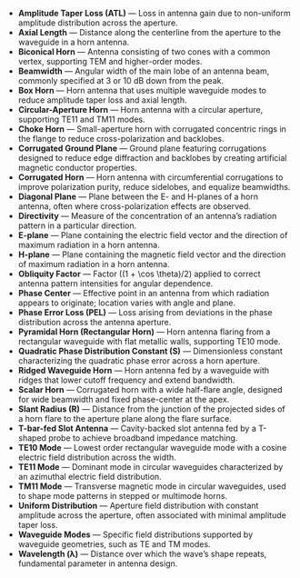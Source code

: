 - **Amplitude Taper Loss (ATL)** — Loss in antenna gain due to non-uniform amplitude distribution across the aperture.
- **Axial Length** — Distance along the centerline from the aperture to the waveguide in a horn antenna.
- **Biconical Horn** — Antenna consisting of two cones with a common vertex, supporting TEM and higher-order modes.
- **Beamwidth** — Angular width of the main lobe of an antenna beam, commonly specified at 3 or 10 dB down from the peak.
- **Box Horn** — Horn antenna that uses multiple waveguide modes to reduce amplitude taper loss and axial length.
- **Circular-Aperture Horn** — Horn antenna with a circular aperture, supporting TE11 and TM11 modes.
- **Choke Horn** — Small-aperture horn with corrugated concentric rings in the flange to reduce cross-polarization and backlobes.
- **Corrugated Ground Plane** — Ground plane featuring corrugations designed to reduce edge diffraction and backlobes by creating artificial magnetic conductor properties.
- **Corrugated Horn** — Horn antenna with circumferential corrugations to improve polarization purity, reduce sidelobes, and equalize beamwidths.
- **Diagonal Plane** — Plane between the E- and H-planes of a horn antenna, often where cross-polarization effects are observed.
- **Directivity** — Measure of the concentration of an antenna’s radiation pattern in a particular direction.
- **E-plane** — Plane containing the electric field vector and the direction of maximum radiation in a horn antenna.
- **H-plane** — Plane containing the magnetic field vector and the direction of maximum radiation in a horn antenna.
- **Obliquity Factor** — Factor \((1 + \cos \theta)/2\) applied to correct antenna pattern intensities for angular dependence.
- **Phase Center** — Effective point in an antenna from which radiation appears to originate; location varies with angle and plane.
- **Phase Error Loss (PEL)** — Loss arising from deviations in the phase distribution across the antenna aperture.
- **Pyramidal Horn (Rectangular Horn)** — Horn antenna flaring from a rectangular waveguide with flat metallic walls, supporting TE10 mode.
- **Quadratic Phase Distribution Constant (S)** — Dimensionless constant characterizing the quadratic phase error across a horn aperture.
- **Ridged Waveguide Horn** — Horn antenna fed by a waveguide with ridges that lower cutoff frequency and extend bandwidth.
- **Scalar Horn** — Corrugated horn with a wide half-flare angle, designed for wide beamwidth and fixed phase-center at the apex.
- **Slant Radius (R)** — Distance from the junction of the projected sides of a horn flare to the aperture plane along the flare surface.
- **T-bar-fed Slot Antenna** — Cavity-backed slot antenna fed by a T-shaped probe to achieve broadband impedance matching.
- **TE10 Mode** — Lowest order rectangular waveguide mode with a cosine electric field distribution across the width.
- **TE11 Mode** — Dominant mode in circular waveguides characterized by an azimuthal electric field distribution.
- **TM11 Mode** — Transverse magnetic mode in circular waveguides, used to shape mode patterns in stepped or multimode horns.
- **Uniform Distribution** — Aperture field distribution with constant amplitude across the aperture, often associated with minimal amplitude taper loss.
- **Waveguide Modes** — Specific field distributions supported by waveguide geometries, such as TE and TM modes.
- **Wavelength (λ)** — Distance over which the wave’s shape repeats, fundamental parameter in antenna design.
